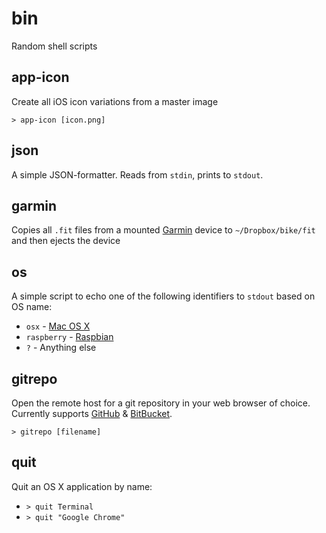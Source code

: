 # bin

Random shell scripts

## app-icon

Create all iOS icon variations from a master image

    > app-icon [icon.png]


## json

A simple JSON-formatter. Reads from `stdin`, prints to `stdout`.

## garmin

Copies all `.fit` files from a mounted [Garmin](http://explore.garmin.com/en-US/edge/) device to `~/Dropbox/bike/fit` and then ejects the device

## os

A simple script to echo one of the following identifiers to `stdout` based on OS name:

 * `osx` - [Mac OS X](http://www.apple.com/osx/)
 * `raspberry` - [Raspbian](http://www.raspbian.org)
 * `?` - Anything else

## gitrepo

Open the remote host for a git repository in your web browser of choice. Currently supports [GitHub](https://github.com) & [BitBucket](https://bitbucket.org).

    > gitrepo [filename]

## quit

Quit an OS X application by name:

  * `> quit Terminal`
  * `> quit "Google Chrome"`
